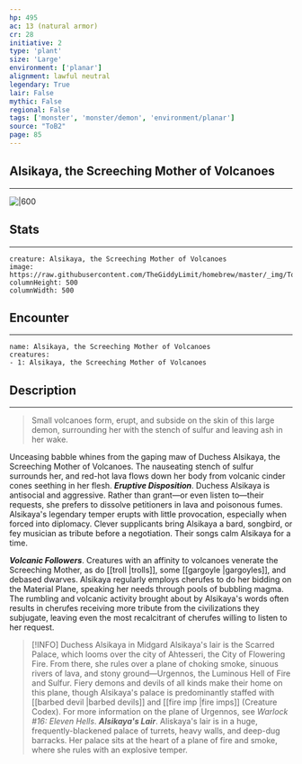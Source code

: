 ```yaml
---
hp: 495
ac: 13 (natural armor)
cr: 28
initiative: 2
type: 'plant'    
size: 'Large'
environment: ['planar']
alignment: lawful neutral
legendary: True
lair: False
mythic: False
regional: False
tags: ['monster', 'monster/demon', 'environment/planar']
source: "ToB2"
page: 85
---
```


## Alsikaya, the Screeching Mother of Volcanoes
---

![|600](https://raw.githubusercontent.com/TheGiddyLimit/homebrew/master/_img/ToB2/creature/Alsikaya.webp)

## Stats
---

```statblock
creature: Alsikaya, the Screeching Mother of Volcanoes
image: https://raw.githubusercontent.com/TheGiddyLimit/homebrew/master/_img/ToB2/creature/token/Alsikaya%20%28Token%29.png
columnHeight: 500
columnWidth: 500
```

## Encounter
---

```encounter-table
name: Alsikaya, the Screeching Mother of Volcanoes
creatures:
- 1: Alsikaya, the Screeching Mother of Volcanoes
```

## Description
---
>Small volcanoes form, erupt, and subside on the skin of this large demon, surrounding her with the stench of sulfur and leaving ash in her wake.

Unceasing babble whines from the gaping maw of Duchess Alsikaya, the Screeching Mother of Volcanoes. The nauseating stench of sulfur surrounds her, and red-hot lava flows down her body from volcanic cinder cones seething in her flesh.
**_Eruptive Disposition_**. Duchess Alsikaya is antisocial and aggressive. Rather than grant—or even listen to—their requests, she prefers to dissolve petitioners in lava and poisonous fumes. Alsikaya's legendary temper erupts with little provocation, especially when forced into diplomacy. Clever supplicants bring Alsikaya a bard, songbird, or fey musician as tribute before a negotiation. Their songs calm Alsikaya for a time.

**_Volcanic Followers_**. Creatures with an affinity to volcanoes venerate the Screeching Mother, as do [[troll \|trolls]], some [[gargoyle \|gargoyles]], and debased dwarves. Alsikaya regularly employs cherufes to do her bidding on the Material Plane, speaking her needs through pools of bubbling magma. The rumbling and volcanic activity brought about by Alsikaya's words often results in cherufes receiving more tribute from the civilizations they subjugate, leaving even the most recalcitrant of cherufes willing to listen to her request.


> [!INFO] Duchess Alsikaya in Midgard
>Alsikaya's lair is the Scarred Palace, which looms over the city of Ahtesseri, the City of Flowering Fire. From there, she rules over a plane of choking smoke, sinuous rivers of lava, and stony ground—Urgennos, the Luminous Hell of Fire and Sulfur. Fiery demons and devils of all kinds make their home on this plane, though Alsikaya's palace is predominantly staffed with [[barbed devil \|barbed devils]] and [[fire imp \|fire imps]] (Creature Codex). For more information on the plane of Urgennos, see _Warlock #16: Eleven Hells_.
**_Alsikaya's Lair_**. Aliskaya's lair is in a huge, frequently-blackened palace of turrets, heavy walls, and deep-dug barracks. Her palace sits at the heart of a plane of fire and smoke, where she rules with an explosive temper.




